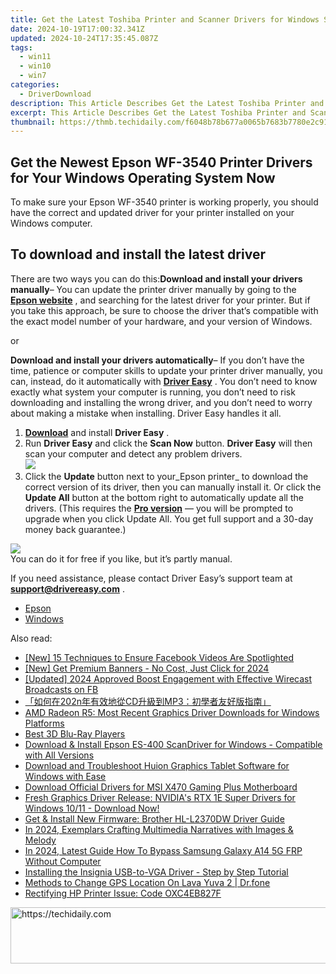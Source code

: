 ```yaml
---
title: Get the Latest Toshiba Printer and Scanner Drivers for Windows Systems
date: 2024-10-19T17:00:32.341Z
updated: 2024-10-24T17:35:45.087Z
tags:
  - win11
  - win10
  - win7
categories:
  - DriverDownload
description: This Article Describes Get the Latest Toshiba Printer and Scanner Drivers for Windows Systems
excerpt: This Article Describes Get the Latest Toshiba Printer and Scanner Drivers for Windows Systems
thumbnail: https://thmb.techidaily.com/f6048b78b677a0065b7683b7780e2c91c1ef9e11def92a26e974e1428f77307f.jpg
---
```


## Get the Newest Epson WF-3540 Printer Drivers for Your Windows Operating System Now

To make sure your Epson WF-3540 printer is working properly, you should have the correct and updated driver for your printer installed on your Windows computer.

## To download and install the latest driver

There are two ways you can do this:**Download and install your drivers manually**– You can update the printer driver manually by going to the **[Epson website](https://epson.com/usa)** , and searching for the latest driver for your printer. But if you take this approach, be sure to choose the driver that’s compatible with the exact model number of your hardware, and your version of Windows.

or

**Download and install your drivers automatically**– If you don’t have the time, patience or computer skills to update your printer driver manually, you can, instead, do it automatically with **[Driver Easy](https://tools.techidaily.com/drivereasy/download/)** . You don’t need to know exactly what system your computer is running, you don’t need to risk downloading and installing the wrong driver, and you don’t need to worry about making a mistake when installing. Driver Easy handles it all.

1. [**Download**](https://tools.techidaily.com/drivereasy/download/) and install **Driver Easy** .
2. Run **Driver Easy** and click the **Scan Now** button. **Driver Easy**  will then scan your computer and detect any problem drivers.  
![](https://images.drivereasy.com/wp-content/uploads/2018/10/img_5bd0366bd75a4.jpg)
3. Click the **Update**  button next to your_Epson printer_ to download the correct version of its driver, then you can manually install it. Or click the **Update All**  button at the bottom right to automatically update all the drivers. (This requires the **[Pro version](https://tools.techidaily.com/drivereasy/download/)**  — you will be prompted to upgrade when you click Update All. You get full support and a 30-day money back guarantee.)  

![](https://images.drivereasy.com/wp-content/uploads/2018/12/img_5c1a0e338545b.jpg)  
 You can do it for free if you like, but it’s partly manual.

 If you need assistance, please contact Driver Easy’s support team at **[support@drivereasy.com](https://tools.techidaily.com/drivereasy/download/)**  .

* [Epson](https://tools.techidaily.com/drivereasy/download/)
* [Windows](https://tools.techidaily.com/drivereasy/download/)

<ins class="adsbygoogle"
     style="display:block"
     data-ad-format="autorelaxed"
     data-ad-client="ca-pub-7571918770474297"
     data-ad-slot="1223367746"></ins>

<ins class="adsbygoogle"
     style="display:block"
     data-ad-client="ca-pub-7571918770474297"
     data-ad-slot="8358498916"
     data-ad-format="auto"
     data-full-width-responsive="true"></ins>

<span class="atpl-alsoreadstyle">Also read:</span>
<div><ul>
<li><a href="https://facebook-video-recording.techidaily.com/new-15-techniques-to-ensure-facebook-videos-are-spotlighted/"><u>[New] 15 Techniques to Ensure Facebook Videos Are Spotlighted</u></a></li>
<li><a href="https://eaxpv-info.techidaily.com/new-get-premium-banners-no-cost-just-click-for-2024/"><u>[New] Get Premium Banners - No Cost, Just Click for 2024</u></a></li>
<li><a href="https://facebook-clips.techidaily.com/updated-2024-approved-boost-engagement-with-effective-wirecast-broadcasts-on-fb/"><u>[Updated] 2024 Approved Boost Engagement with Effective Wirecast Broadcasts on FB</u></a></li>
<li><a href="https://solve-manuals.techidaily.com/202ncdmp3/"><u>「如何在202n年有效地從CD升級到MP3：初學者友好版指南」</u></a></li>
<li><a href="https://driver-download.techidaily.com/amd-radeon-r5-most-recent-graphics-driver-downloads-for-windows-platforms/"><u>AMD Radeon R5: Most Recent Graphics Driver Downloads for Windows Platforms</u></a></li>
<li><a href="https://fox-helps.techidaily.com/best-3d-blu-ray-players/"><u>Best 3D Blu-Ray Players</u></a></li>
<li><a href="https://driver-download.techidaily.com/download-and-install-epson-es-400-scandriver-for-windows-compatible-with-all-versions/"><u>Download & Install Epson ES-400 ScanDriver for Windows - Compatible with All Versions</u></a></li>
<li><a href="https://driver-download.techidaily.com/download-and-troubleshoot-huion-graphics-tablet-software-for-windows-with-ease/"><u>Download and Troubleshoot Huion Graphics Tablet Software for Windows with Ease</u></a></li>
<li><a href="https://driver-download.techidaily.com/download-official-drivers-for-msi-x470-gaming-plus-motherboard/"><u>Download Official Drivers for MSI X470 Gaming Plus Motherboard</u></a></li>
<li><a href="https://driver-download.techidaily.com/1722969941038-fresh-graphics-driver-release-nvidias-rtx-1e-super-drivers-for-windows-1011-download-now/"><u>Fresh Graphics Driver Release: NVIDIA's RTX 1E Super Drivers for Windows 10/11 - Download Now!</u></a></li>
<li><a href="https://driver-download.techidaily.com/get-and-install-new-firmware-brother-hl-l2370dw-driver-guide/"><u>Get & Install New Firmware: Brother HL-L2370DW Driver Guide</u></a></li>
<li><a href="https://youtube-sure.techidaily.com/24-exemplars-crafting-multimedia-narratives-with-images-and-melody/"><u>In 2024, Exemplars Crafting Multimedia Narratives with Images & Melody</u></a></li>
<li><a href="https://android-frp.techidaily.com/in-2024-latest-guide-how-to-bypass-samsung-galaxy-a14-5g-frp-without-computer-by-drfone-android/"><u>In 2024, Latest Guide How To Bypass Samsung Galaxy A14 5G FRP Without Computer</u></a></li>
<li><a href="https://driver-download.techidaily.com/installing-the-insignia-usb-to-vga-driver-step-by-step-tutorial/"><u>Installing the Insignia USB-to-VGA Driver - Step by Step Tutorial</u></a></li>
<li><a href="https://fake-location.techidaily.com/methods-to-change-gps-location-on-lava-yuva-2-drfone-by-drfone-virtual-android/"><u>Methods to Change GPS Location On Lava Yuva 2 | Dr.fone</u></a></li>
<li><a href="https://printer-issues.techidaily.com/rectifying-hp-printer-issue-code-oxc4eb827f/"><u>Rectifying HP Printer Issue: Code OXC4EB827F</u></a></li>
</ul></div>

<!-- affiliate ads begin -->
<a href="https://appsumo.8odi.net/c/5597632/2144280/7443" target="_top" id="2144280">
  <img src="//a.impactradius-go.com/display-ad/7443-2144280" border="0" alt="https://techidaily.com" width="600" height="90"/>
</a>
<img height="0" width="0" src="https://appsumo.8odi.net/i/5597632/2144280/7443" style="position:absolute;visibility:hidden;" border="0" />
<!-- affiliate ads end -->

